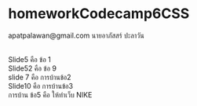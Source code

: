 # homeworkCodecamp6CSS
<p>apatpalawan@gmail.com นายอาภัสสร์ ปะลาวัน </p> <br>
 Slide5  คือ ข้อ 1 <br>
 Slide52 คือ ข้อ 9 <br>
slide 7 คือ การบ้านข้อ2 <br>
Slide10 คือ การบ้านข้อ3 <br>
การบ้าน ข้อ5  คือ ให้ทำเว็บ NIKE 
